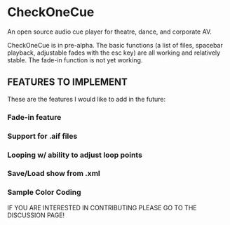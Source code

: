 # CheckOneCue
 An open source audio cue player for theatre, dance, and corporate AV.

 CheckOneCue is in pre-alpha.  The basic functions (a list of files, spacebar playback, adjustable fades with the esc key) are all working and relatively stable.  The fade-in function is not yet working.

 ## FEATURES TO IMPLEMENT
 
 These are the features I would like to add in the future:

 ### Fade-in feature
 ### Support for .aif files
 ### Looping w/ ability to adjust loop points
 ### Save/Load show from .xml
 ### Sample Color Coding
<P>


 
 IF YOU ARE INTERESTED IN CONTRIBUTING PLEASE GO TO THE DISCUSSION PAGE!
</P>
